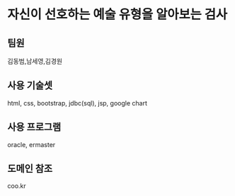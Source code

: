 # 자신이 선호하는 예술 유형을 알아보는 검사

## 팀원
김동범,남세영,김경원

## 사용 기술셋
html, css, bootstrap, jdbc(sql), jsp, google chart

## 사용 프로그램
oracle, ermaster

## 도메인 참조
coo.kr



